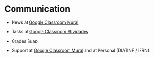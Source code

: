 Communication
====

- News at [Google Classroom Mural](https://classroom.google.com/u/2/c/NjI4NjU0MTc0MDY2)

- Tasks at [Google Classroom Atividades](https://classroom.google.com/u/2/c/NjI4NjU0MTc0MDY2/t/all)

- Grades [Suap](https://suap.ifrn.edu.br)

- Support at [Google Classroom Mural](https://classroom.google.com/u/2/c/NjI4NjU0MTc0MDY2) and at Personal (DIATINF / IFRN).
